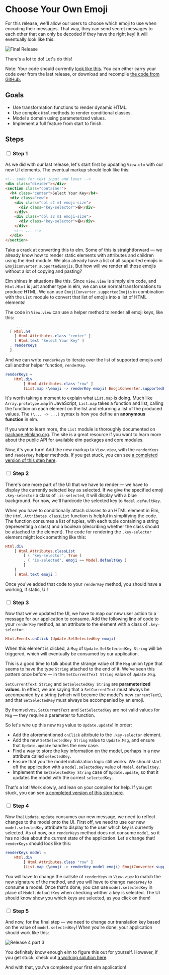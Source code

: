 # Choose Your Own Emoji

For this release, we'll allow our users to choose which emoji to use when encoding their messages. That way, they can send secret messages to each other that can only be decoded if they have the right key! It will eventually look like this:

![Final Release](images/final-release.png)

There's a lot to do! Let's do this!

Note: Your code should currently [look like this](https://github.com/elmbridge/elmoji-translator/tree/release-3-part-2). You can either carry your code over from the last release, or download and recompile [the code from GitHub.](https://github.com/elmbridge/elmoji-translator/releases/tag/release-3-part-2)


## Goals

  - Use transformation functions to render dynamic HTML.
  - Use complex `Html` methods to render conditional classes.
  - Model a domain using parameterized values.
  - Implement a full feature from start to finish.

## Steps

### <input type="checkbox"> Step 1

As we did with our last release, let's start first by updating `View.elm` with our new UI elements. The eventual markup should look like this:

```html
<!-- code for text input and lever -->
<div class="divider"></div>
<section class="container">
  <h4 class="center">Select Your Key</h4>
  <div class="row">
    <div class="col s2 m1 emoji-size">
      <div class="key-selector">😁</div>
    </div>
    <div class="col s2 m1 emoji-size">
      <div class="key-selector">😅</div>
    </div>
    <!-- ... -->
  </div>
</section>
```

Take a crack at converting this to elm. Some of this is straightforward — we already know how to render static elements with attributes and children using the `Html` module. We also already have a list of all supported emojis in `EmojiConverter.supportedEmojis`. But how will we render all those emojis without a lot of copying and pasting?

Elm shines in situations like this. Since `View.view` is simply elm code, and `Html.Html` is just another type in elm, we can use normal transformations to produce HTML. We can use `EmojiConverter.supportedEmojis` in combination with the `List` module to convert that list of emojis into a list of HTML elements!

The code in `View.view` can use a helper method to render all emoji keys, like this:

```elm
  -- ...
  [ Html.h4
    [ Html.Attributes.class "center" ]
    [ Html.text "Select Your Key" ]
  , renderKeys
  ]
```

And we can write `renderKeys` to iterate over the list of supported emojis and call another helper function, `renderKey`.

```elm
renderKeys =
    Html.div
        [ Html.Attributes.class "row" ]
        (List.map (\emoji -> renderKey emoji) EmojiConverter.supportedEmojis)
```

It's worth taking a moment to explain what `List.map` is doing. Much like `Array.prototype.map` in JavaScript, `List.map` takes a function and list, calling the function on each element on the list and returning a list of the produced values. The `(\... -> ...)` syntax is how you define an **anonymous function** in elm.

If you want to learn more, the `List` module is thoroughly documented on [package.elmlang.org](http://package.elm-lang.org/packages/elm-lang/core/latest/List). The site is a great resource if you want to learn more about the public API for available elm packages and core modules.

Now, it's your turn! Add the new markup to `View.view`, with the `renderKeys` and `renderKey` helper methods. If you get stuck, you can see [a completed version of this step here](https://github.com/elmbridge/elmoji-translator/releases/tag/release-4-part-1).

### <input type="checkbox"> Step 2

There's one more part of the UI that we have to render — we have to display the currently selected key as selected. If we give the specified emoji `.key-selector` a class of `.is-selected`, it will display with a blue background. For now, we'll
hardcode the selected key to `Model.defaultKey`.

When you have to conditionally attach classes to an HTML element in Elm, the `Html.Attributes.classList` function is helpful in simplifying the code. The function consumes a list of tuples, with each tuple containing a string (representing a class) and a boolean (describing whether the class should be attached to the element). The code for rendering the `.key-selector` element might look something like this:

```elm
Html.div
    [ Html.Attributes.classList
        [ ( "key-selector", True )
        , ( "is-selected", emoji == Model.defaultKey )
        ]
    ]
    [ Html.text emoji ]
```

Once you've added that code to your `renderKey` method, you should have a working, if static, UI!

### <input type="checkbox"> Step 3

Now that we've updated the UI, we have to map our new user action to a message for our application to consume. Add the following line of code to your `renderKey` method, as an attribute to the element with a class of `.key-selector`:

```elm
Html.Events.onClick (Update.SetSelectedKey emoji)
```

When this element is clicked, a `Msg` of `Update.SetSelectedKey String` will be triggered, which will eventually be consumed by our application.

This is a good time to talk about the strange value of the `Msg` union type that seems to have the type `String` attached to the end of it. We've seen this pattern once before — in the `SetCurrentText String` value of `Update.Msg`.

`SetCurrentText String` and `SetSelectedKey String` are **parameterized values**. In effect, we are saying that a `SetCurrentText` must always be accompanied by a string (which will become the model's new `currentText`), and that `SetSelectedKey` must always be accompanied by an emoji.

By themselves, `SetCurrentText` and `SetSelectedKey` are not valid values for `Msg` — they require a parameter to function.

So let's wire up this new `Msg` value to `Update.update`! In order:

- Add the aforementioned `onClick` attribute to the `.key-selector` element.
- Add the new `SetSelectedKey String` value to `Update.Msg`, and ensure that `Update.update` handles the new case.
- Find a way to store the key information on the model, perhaps in a new attribute called `selectedKey`.
- Ensure that you the model initialization logic still works. We should start off the application with a `model.selectedKey` value of `Model.defaultKey`.
- Implement the `SetSelectedKey String` case of `Update.update`, so that it updates the model with the correct `selectedKey`.

That's a lot! Work slowly, and lean on your compiler for help. If you get stuck, you can see [a completed version of this step here](https://github.com/elmbridge/elmoji-translator/tree/release-4-part-2).

### <input type="checkbox"> Step 4

Now that `Update.update` consumes our new message, we need to reflect changes to the model onto the UI. First off, we need to use our new `model.selectedKey` attribute to display to the user which key is currently selected. As of now, our `renderKeys` method does not consume `model`, so it has no idea about the current state of the application. Let's change that! `renderKeys` should look like this:


```elm
renderKeys model =
    Html.div
        [ Html.Attributes.class "row" ]
        (List.map (\emoji -> renderKey model emoji) EmojiConverter.supportedEmojis)
```

You will have to change the callsite of `renderKeys` in `View.view` to match the new signature of the method, and you will have to change `renderKey` to consume a model. Once that's done, you can use `model.selectedKey` in place of `Model.defaultKey` when checking whther a key is selected. The UI should know show you which keys are selected, as you click on them!

### <input type="checkbox"> Step 5

And now, for the final step — we need to change our translation key based on the value of `model.selectedKey`! When you're done, your application should work like this:

![Release 4 part 3](images/release-4-part-3.gif)

You definitely know enough elm to figure this out for yourself. However, if you get stuck, check out [a working solution here](https://github.com/elmbridge/elmoji-translator/tree/release-4-part-3).

And with that, you've completed your first elm application!
